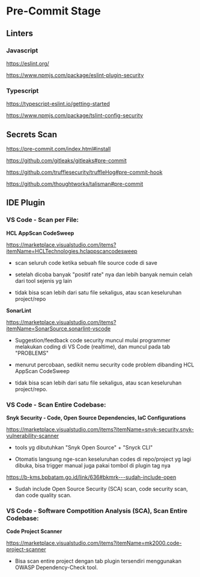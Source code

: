 # Pre-Commit Stage
## Linters

### Javascript
https://eslint.org/

https://www.npmjs.com/package/eslint-plugin-security

### Typescript
https://typescript-eslint.io/getting-started

https://www.npmjs.com/package/tslint-config-security

## Secrets Scan
https://pre-commit.com/index.html#install

https://github.com/gitleaks/gitleaks#pre-commit

https://github.com/trufflesecurity/truffleHog#pre-commit-hook

https://github.com/thoughtworks/talisman#pre-commit

## IDE Plugin

### VS Code - Scan per File:

**HCL AppScan CodeSweep**

https://marketplace.visualstudio.com/items?itemName=HCLTechnologies.hclappscancodesweep

- scan seluruh code ketika sebuah file source code di save

- setelah dicoba banyak "positif rate" nya dan lebih banyak nemuin celah dari tool sejenis yg lain

- tidak bisa scan lebih dari satu file sekaligus, atau scan keseluruhan project/repo

**SonarLint**

https://marketplace.visualstudio.com/items?itemName=SonarSource.sonarlint-vscode

- Suggestion/feedback code security muncul mulai programmer melakukan coding di VS Code (realtime), dan muncul pada tab "PROBLEMS" 

- menurut percobaan, sedikit nemu security code problem dibanding HCL AppScan CodeSweep
 
- tidak bisa scan lebih dari satu file sekaligus, atau scan keseluruhan project/repo.

### VS Code - Scan Entire Codebase:

**Snyk Security - Code, Open Source Dependencies, IaC Configurations**

https://marketplace.visualstudio.com/items?itemName=snyk-security.snyk-vulnerability-scanner

- tools yg dibutuhkan "Snyk Open Source" + "Snyck CLI"

- Otomatis langsung nge-scan keseluruhan codes di repo/project yg lagi dibuka, bisa trigger manual juga pakai tombol di plugin tag nya

https://b-kms.bpbatam.go.id/link/636#bkmrk---sudah-include-open
 
- Sudah include Open Source Security (SCA) scan, code security scan, dan code quality scan.

### VS Code - Software Compotition Analysis (SCA), Scan Entire Codebase:

**Code Project Scanner**

https://marketplace.visualstudio.com/items?itemName=mk2000.code-project-scanner

- Bisa scan entire project dengan tab plugin tersendiri menggunakan OWASP Dependency-Check tool.
